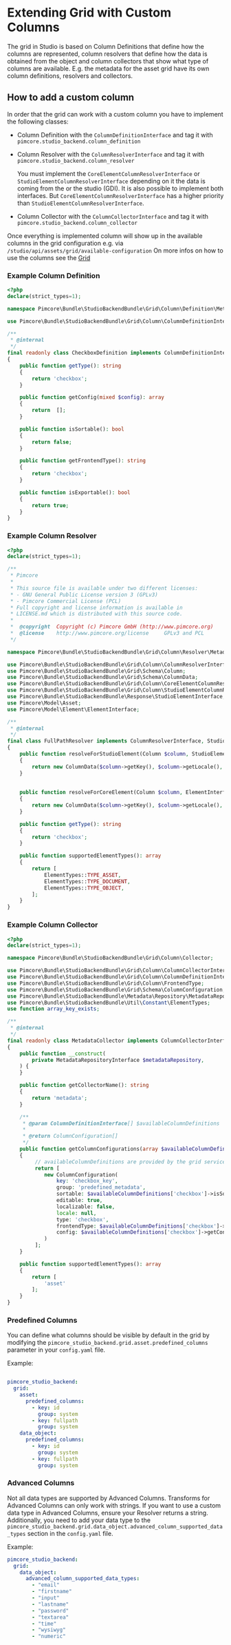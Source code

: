 # Extending Grid with Custom Columns

The grid in Studio is based on Column Definitions that define how the columns are represented, column resolvers that define how the data is obtained from the object and column collectors that show what type of columns are available.
E.g. the metadata for the asset grid have its own column definitions, resolvers and collectors.

## How to add a custom column

In order that the grid can work with a custom column you have to implement the following classes:
- Column Definition with the `ColumnDefinitionInterface` and tag it with `pimcore.studio_backend.column_definition`
- Column Resolver with the `ColumnResolverInterface` and tag it with `pimcore.studio_backend.column_resolver`

  You must implement the `CoreElementColumnResolverInterface` or `StudioElementColumnResolverInterface` depending on it the data is coming from the or the studio (GDI).
  It is also possible to implement both interfaces. But `CoreElementColumnResolverInterface` has a higher priority than `StudioElementColumnResolverInterface`.
- Column Collector with the `ColumnCollectorInterface` and tag it with `pimcore.studio_backend.column_collector`

Once everything is implemented column will show up in the available columns in the grid configuration e.g. via `/studio/api/assets/grid/available-configuration`
On more infos on how to use the columns see the [Grid](../03_Grid.md)

### Example Column Definition

```php
<?php
declare(strict_types=1);

namespace Pimcore\Bundle\StudioBackendBundle\Grid\Column\Definition\Metadata;

use Pimcore\Bundle\StudioBackendBundle\Grid\Column\ColumnDefinitionInterface;

/**
 * @internal
 */
final readonly class CheckboxDefinition implements ColumnDefinitionInterface
{
    public function getType(): string
    {
        return 'checkbox';
    }

    public function getConfig(mixed $config): array
    {
        return  [];
    }

    public function isSortable(): bool
    {
        return false;
    }

    public function getFrontendType(): string
    {
        return 'checkbox';
    }

    public function isExportable(): bool
    {
        return true;
    }
}

```

### Example Column Resolver

```php
<?php
declare(strict_types=1);

/**
 * Pimcore
 *
 * This source file is available under two different licenses:
 * - GNU General Public License version 3 (GPLv3)
 * - Pimcore Commercial License (PCL)
 * Full copyright and license information is available in
 * LICENSE.md which is distributed with this source code.
 *
 *  @copyright  Copyright (c) Pimcore GmbH (http://www.pimcore.org)
 *  @license    http://www.pimcore.org/license     GPLv3 and PCL
 */

namespace Pimcore\Bundle\StudioBackendBundle\Grid\Column\Resolver\Metadata;

use Pimcore\Bundle\StudioBackendBundle\Grid\Column\ColumnResolverInterface;
use Pimcore\Bundle\StudioBackendBundle\Grid\Schema\Column;
use Pimcore\Bundle\StudioBackendBundle\Grid\Schema\ColumnData;
use Pimcore\Bundle\StudioBackendBundle\Grid\Column\CoreElementColumnResolverInterface;
use Pimcore\Bundle\StudioBackendBundle\Grid\Column\StudioElementColumnResolverInterface;
use Pimcore\Bundle\StudioBackendBundle\Response\StudioElementInterface;
use Pimcore\Model\Asset;
use Pimcore\Model\Element\ElementInterface;

/**
 * @internal
 */
final class FullPathResolver implements ColumnResolverInterface, StudioElementColumnResolverInterface, CoreElementColumnResolverInterface
{
    public function resolveForStudioElement(Column $column, StudioElementInterface $element): ColumnData
    {
        return new ColumnData($column->getKey(), $column->getLocale(), $element->getFullPath());
    }
    
    
    public function resolveForCoreElement(Column $column, ElementInterface $element): ColumnData
    {
        return new ColumnData($column->getKey(), $column->getLocale(), $element->getFullPath());
    }

    public function getType(): string
    {
        return 'checkbox';
    }

    public function supportedElementTypes(): array
    {
        return [
            ElementTypes::TYPE_ASSET,
            ElementTypes::TYPE_DOCUMENT,
            ElementTypes::TYPE_OBJECT,
        ];
    }
}
```

### Example Column Collector

```php
<?php
declare(strict_types=1);

namespace Pimcore\Bundle\StudioBackendBundle\Grid\Column\Collector;

use Pimcore\Bundle\StudioBackendBundle\Grid\Column\ColumnCollectorInterface;
use Pimcore\Bundle\StudioBackendBundle\Grid\Column\ColumnDefinitionInterface;
use Pimcore\Bundle\StudioBackendBundle\Grid\Column\FrontendType;
use Pimcore\Bundle\StudioBackendBundle\Grid\Schema\ColumnConfiguration;
use Pimcore\Bundle\StudioBackendBundle\Metadata\Repository\MetadataRepositoryInterface;
use Pimcore\Bundle\StudioBackendBundle\Util\Constant\ElementTypes;
use function array_key_exists;

/**
 * @internal
 */
final readonly class MetadataCollector implements ColumnCollectorInterface
{
    public function __construct(
        private MetadataRepositoryInterface $metadataRepository,
    ) {
    }

    public function getCollectorName(): string
    {
        return 'metadata';
    }

    /**
     * @param ColumnDefinitionInterface[] $availableColumnDefinitions
     *
     * @return ColumnConfiguration[]
     */
    public function getColumnConfigurations(array $availableColumnDefinitions): array
    {
         // availableColumnDefinitions are provided by the grid service 
         return [
            new ColumnConfiguration(
                key: 'checkbox_key',
                group: 'predefined_metadata',
                sortable: $availableColumnDefinitions['checkbox']->isSortable(),
                editable: true,
                localizable: false,
                locale: null,
                type: 'checkbox',
                frontendType: $availableColumnDefinitions['checkbox']->getFrontendType(),
                config: $availableColumnDefinitions['checkbox']->getConfig()
            )
         ];
    }

    public function supportedElementTypes(): array
    {
        return [
            'asset'
        ];
    }
}
```

### Predefined Columns
You can define what columns should be visible by default in the grid by modifying the `pimcore_studio_backend.grid.asset.predefined_columns` parameter in your `config.yaml` file.

Example:
```yaml

pimcore_studio_backend:
  grid:
    asset:
      predefined_columns:
        - key: id
          group: system
        - key: fullpath
          group: system
    data_object:
      predefined_columns:
        - key: id
          group: system
        - key: fullpath
          group: system
```

### Advanced Columns
Not all data types are supported by Advanced Columns. Transforms for Advanced Columns can only work with strings.
If you want to use a custom data type in Advanced Columns, ensure your Resolver returns a string. 
Additionally, you need to add your data type to the `pimcore_studio_backend.grid.data_object.advanced_column_supported_data_types` section in the `config.yaml` file.

Example:
```yaml
pimcore_studio_backend:
  grid:
    data_object:
      advanced_column_supported_data_types:
        - "email"
        - "firstname"
        - "input"
        - "lastname"
        - "password"
        - "textarea"
        - "time"
        - "wysiwyg"
        - "numeric"
```